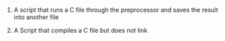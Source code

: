 1. A script that runs a C file through the preprocessor and saves the result into another file

2. A Script that compiles a C file but does not link
